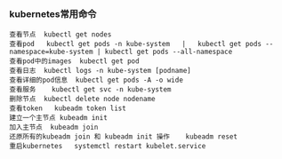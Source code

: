 ### kubernetes常用命令

	查看节点  kubectl get nodes
	查看pod   kubectl get pods -n kube-system   |   kubectl get pods --namespace=kube-system | kubectl get pods --all-namespace
	查看pod中的images  kubectl get pod
	查看日志  kubectl logs -n kube-system [podname]
	查看详细的pod信息	kubectl get pods -A -o wide
	查看服务	kubectl get svc -n kube-system
	删除节点  kubectl delete node nodename
	查看token   kubeadm token list
	建立一个主节点 kubeadm init
	加入主节点  kubeadm join
	还原所有的kubeadm join 和 kubeadm init 操作    kubeadm reset
	重启kubernetes   systemctl restart kubelet.service

